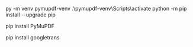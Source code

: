 py -m venv pymupdf-venv
.\pymupdf-venv\Scripts\activate
python -m pip install --upgrade pip

pip install PyMuPDF

pip install googletrans
